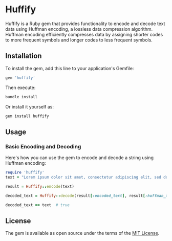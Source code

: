 # Huffify
Huffify is a Ruby gem that provides functionality to encode and decode text data using Huffman encoding, a lossless data compression algorithm. Huffman encoding efficiently compresses data by assigning shorter codes to more frequent symbols and longer codes to less frequent symbols.

## Installation

To install the gem, add this line to your application's Gemfile:

```ruby
gem 'huffify'
```

Then execute:

```bash
bundle install
```

Or install it yourself as:

```bash
gem install huffify
```

## Usage

### Basic Encoding and Decoding

Here's how you can use the gem to encode and decode a string using Huffman encoding:

```ruby
require 'huffify'
text = "Lorem ipsum dolor sit amet, consectetur adipiscing elit, sed do eiusmod tempor incididunt ut labore et dolore magna aliqua."

result = Huffify::encode(text)

decoded_text = Huffify::decode(result[:encoded_text], result[:huffman_tree])

decoded_text == text  # true

```

## License

The gem is available as open source under the terms of the [MIT License](https://opensource.org/licenses/MIT).
